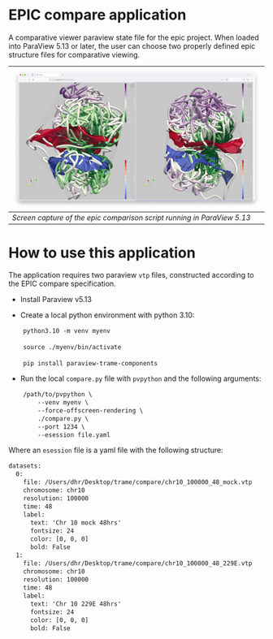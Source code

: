 # EPIC compare application

A comparative viewer paraview state file for the epic project. When loaded into ParaView 5.13 or later,
the user can choose two properly defined epic structure files for comparative viewing.

|![screen capture](doc/img/compare.png)|
| ---- |
|*Screen capture of the epic comparison script running in ParaView 5.13*| 

# How to use this application

The application requires two paraview `vtp` files, constructed according to the EPIC compare
specification.

- Install Paraview v5.13

- Create a local python environment with python 3.10:

```
    python3.10 -m venv myenv

    source ./myenv/bin/activate       

    pip install paraview-trame-components
```

- Run the local `compare.py` file with `pvpython` and the following arguments:

```
    /path/to/pvpython \
        --venv myenv \
        --force-offscreen-rendering \
        ./compare.py \
        --port 1234 \
        --esession file.yaml
```
Where an `esession` file is a yaml file with the following structure:
```
datasets:
  0:
    file: /Users/dhr/Desktop/trame/compare/chr10_100000_48_mock.vtp
    chromosome: chr10
    resolution: 100000
    time: 48
    label: 
      text: 'Chr 10 mock 48hrs'
      fontsize: 24
      color: [0, 0, 0]
      bold: False
  1:
    file: /Users/dhr/Desktop/trame/compare/chr10_100000_48_229E.vtp
    chromosome: chr10
    resolution: 100000
    time: 48
    label: 
      text: 'Chr 10 229E 48hrs' 
      fontsize: 24
      color: [0, 0, 0]
      bold: False
```
